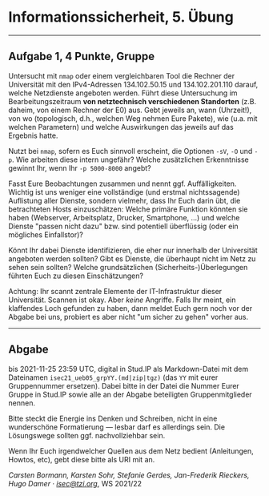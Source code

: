 Informationssicherheit, 5. Übung
================================

* * * * *

Aufgabe 1, 4 Punkte, Gruppe
---------------------------

Untersucht mit `nmap` oder einem vergleichbaren Tool die Rechner der
Universität mit den IPv4-Adressen 134.102.50.15 und 134.102.201.110
darauf, welche Netzdienste angeboten werden.
Führt diese
Untersuchung im Bearbeitungszeitraum **von netztechnisch verschiedenen
Standorten** (z.B. daheim, von einem Rechner der E0) aus.
Gebt jeweils an, wann (Uhrzeit!), von wo (topologisch, d.h., welchen
Weg nehmen Eure Pakete), wie (u.a. mit welchen Parametern) und
welche Auswirkungen das jeweils auf das Ergebnis hatte.

Nutzt bei `nmap`, sofern es Euch sinnvoll erscheint, die Optionen
`-sV`, `-O` und `-p`. Wie arbeiten diese intern ungefähr? Welche
zusätzlichen Erkenntnisse gewinnt Ihr, wenn Ihr `-p 5000-8000` angebt?

Fasst Eure Beobachtungen zusammen und nennt
ggf. Auffälligkeiten. Wichtig ist uns weniger eine vollständige (und
erstmal nichtssagende) Auflistung aller Dienste, sondern vielmehr, dass Ihr
Euch darin übt, die betrachteten Hosts einzuschätzen: Welche primäre
Funktion könnten sie haben (Webserver, Arbeitsplatz, Drucker,
Smartphone, ...) und welche Dienste "passen nicht dazu" bzw. sind
potentiell überflüssig (oder ein mögliches Einfallstor)?

Könnt Ihr dabei Dienste identifizieren, die eher nur innerhalb der
Universität angeboten werden sollten? Gibt es Dienste, die überhaupt
nicht im Netz zu sehen sein sollten? Welche grundsätzlichen
(Sicherheits-)Überlegungen führten Euch zu diesen Einschätzungen?

Achtung: Ihr scannt zentrale Elemente der IT-Infrastruktur dieser
Universität. Scannen ist okay. Aber *keine* Angriffe. Falls Ihr
meint, ein klaffendes Loch gefunden zu haben, dann meldet Euch
gern noch vor der Abgabe bei uns, probiert es aber nicht "um sicher zu
gehen" vorher aus.

* * * * *

Abgabe
------

bis 2021-11-25 23:59 UTC, digital in Stud.IP als Markdown-Datei mit dem
Dateinamen `isec21_ueb05_grpYY.(md|zip|tgz)` (das `YY` mit eurer Gruppennummer ersetzen).
Dabei bitte in der Datei die Nummer Eurer Gruppe in Stud.IP sowie alle
an der Abgabe beteiligten Gruppenmitglieder nennen.

Bitte steckt die Energie ins Denken und Schreiben, nicht in eine
wunderschöne Formatierung — lesbar darf es allerdings sein. Die
Lösungswege sollten ggf. nachvollziehbar sein.

Wenn Ihr Euch irgendwelcher Quellen aus dem Netz bedient (Anleitungen,
Howtos, etc), gebt diese bitte als URI mit an.

*Carsten Bormann, Karsten Sohr, Stefanie Gerdes, Jan-Frederik
Rieckers, Hugo Damer ·
<isec@tzi.org>*, WS 2021/22
